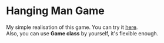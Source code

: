 # Hanging Man Game
My simple realisation of this game. You can try it [here](http://hanging-man.siranweb.ml/).  
Also, you can use **Game class** by yourself, it's flexible enough.
